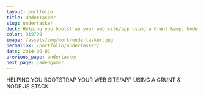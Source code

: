 ```yaml
---
layout: portfolio
title: UnderTasker
slug: undertasker
deck: Helping you bootstrap your web site/app using a Grunt &amp; Node.js stack
color: 919799
image: /assets/img/work/undertasker.jpg
permalink: /portfolio/undertasker/
date: 2014-06-01
previous_page: undertasker
next_page: jadedgamer
---
```


HELPING YOU BOOTSTRAP YOUR WEB SITE/APP USING A GRUNT & NODE.JS STACK
